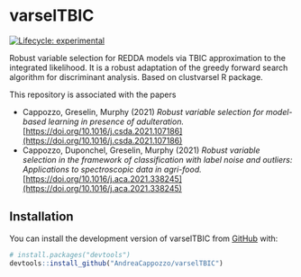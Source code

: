 
<!-- README.md is generated from README.Rmd. Please edit that file -->

# varselTBIC

<!-- badges: start -->

[![Lifecycle:
experimental](https://img.shields.io/badge/lifecycle-experimental-orange.svg)](https://www.tidyverse.org/lifecycle/#experimental)
<!-- badges: end -->

Robust variable selection for REDDA models via TBIC approximation to the
integrated likelihood. It is a robust adaptation of the greedy forward
search algorithm for discriminant analysis. Based on clustvarsel R
package.

This repository is associated with the papers

* Cappozzo, Greselin, Murphy (2021) *Robust variable selection for model-based learning in presence of adulteration.* [https://doi.org/10.1016/j.csda.2021.107186](https://doi.org/10.1016/j.csda.2021.107186)
* Cappozzo, Duponchel, Greselin, Murphy (2021) *Robust variable selection in the framework of classification with label noise and outliers: Applications to spectroscopic data in agri-food.* [https://doi.org/10.1016/j.aca.2021.338245](https://doi.org/10.1016/j.aca.2021.338245)

## Installation

You can install the development version of varselTBIC from
[GitHub](https://github.com/) with:

``` r
# install.packages("devtools")
devtools::install_github("AndreaCappozzo/varselTBIC")
```
